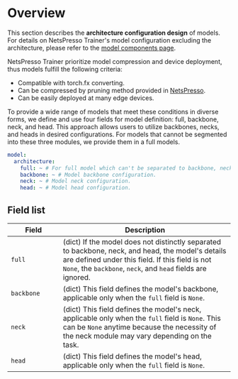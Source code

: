 # Overview

This section describes the **architecture configuration design** of models. For details on NetsPresso Trainer's model configuration excluding the architecture, please refer to the [model components page](../components/model/overview.md).

NetsPresso Trainer prioritize model compression and device deployment, thus models fulfill the following criteria:

- Compatible with torch.fx converting.
- Can be compressed by pruning method provided in [NetsPresso](https://netspresso.ai).
- Can be easily deployed at many edge devices.

To provide a wide range of models that meet these conditions in diverse forms, we define and use four fields for model definition: full, backbone, neck, and head. This approach allows users to utilize backbones, necks, and heads in desired configurations. For models that cannot be segmented into these three modules, we provide them in a full models.

```yaml
model:
  architecture:
    full: ~ # For full model which can't be separated to backbone, neck and head.
    backbone: ~ # Model backbone configuration.
    neck: ~ # Model neck configuration.
    head: ~ # Model head configuration.
```

## Field list

| Field <img width=200/> | Description |
|---|---|
| `full` | (dict) If the model does not distinctly separated to backbone, neck, and head, the model's details are defined under this field. If this field is not `None`, the `backbone`, `neck`, and `head` fields are ignored. |
| `backbone` | (dict) This field defines the model's backbone, applicable only when the `full` field is `None`. |
| `neck` | (dict) This field defines the model's neck, applicable only when the `full` field is `None`. This can be `None` anytime because the necessity of the neck module may vary depending on the task. |
| `head` | (dict) This field defines the model's head, applicable only when the `full` field is `None`. |
